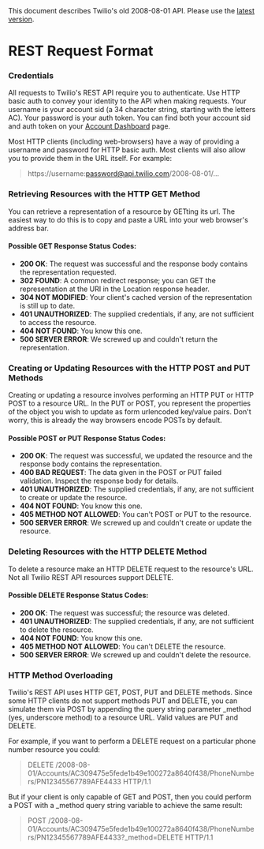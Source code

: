<div id="version-info" class="alert">
    This document describes Twilio's old 2008-08-01 API. Please use the 
    <a href="/docs/api/rest">latest version</a>.
</div>

# REST Request Format

### Credentials 

All requests to Twilio's REST API require you to authenticate. Use HTTP basic auth to convey your identity to the API when making requests. Your username is your account sid (a 34 character string, starting with the letters AC). Your password is your auth token. You can find both your account sid and auth token on your [Account Dashboard][1] page.

Most HTTP clients (including web-browsers) have a way of providing a username and password for HTTP basic auth. Most clients will also allow you to provide them in the URL itself. For example:

> https://username:password@api.twilio.com/2008-08-01/...

### Retrieving Resources with the HTTP GET Method

You can retrieve a representation of a resource by GETting its url. The easiest way to do this is to copy and paste a URL into your web browser's address bar.

#### Possible GET Response Status Codes:

*   **200 OK**: The request was successful and the response body contains the representation requested.
*   **302 FOUND**: A common redirect response; you can GET the representation at the URI in the Location response header.
*   **304 NOT MODIFIED**: Your client's cached version of the representation is still up to date.
*   **401 UNAUTHORIZED**: The supplied credentials, if any, are not sufficient to access the resource.
*   **404 NOT FOUND**: You know this one.
*   **500 SERVER ERROR**: We screwed up and couldn't return the representation.

### Creating or Updating Resources with the HTTP POST and PUT Methods

Creating or updating a resource involves performing an HTTP PUT or HTTP POST to a resource URL. In the PUT or POST, you represent the properties of the object you wish to update as form urlencoded key/value pairs. Don't worry, this is already the way browsers encode POSTs by default.

#### Possible POST or PUT Response Status Codes:

*   **200 OK**: The request was successful, we updated the resource and the response body contains the representation.
*   **400 BAD REQUEST**: The data given in the POST or PUT failed validation. Inspect the response body for details.
*   **401 UNAUTHORIZED**: The supplied credentials, if any, are not sufficient to create or update the resource.
*   **404 NOT FOUND**: You know this one.
*   **405 METHOD NOT ALLOWED**: You can't POST or PUT to the resource.
*   **500 SERVER ERROR**: We screwed up and couldn't create or update the resource.

### Deleting Resources with the HTTP DELETE Method

To delete a resource make an HTTP DELETE request to the resource's URL. Not all Twilio REST API resources support DELETE.

#### Possible DELETE Response Status Codes:

*   **200 OK**: The request was successful; the resource was deleted.
*   **401 UNAUTHORIZED**: The supplied credentials, if any, are not sufficient to delete the resource.
*   **404 NOT FOUND**: You know this one.
*   **405 METHOD NOT ALLOWED**: You can't DELETE the resource.
*   **500 SERVER ERROR**: We screwed up and couldn't delete the resource.

### HTTP Method Overloading

Twilio's REST API uses HTTP GET, POST, PUT and DELETE methods. Since some HTTP clients do not support methods PUT and DELETE, you can simulate them via POST by appending the query string parameter _method (yes, underscore method) to a resource URL. Valid values are PUT and DELETE.

For example, if you want to perform a DELETE request on a particular phone number resource you could:
> DELETE /2008-08-01/Accounts/AC309475e5fede1b49e100272a8640f438/PhoneNumbers/PN12345567789AFE4433 HTTP/1.1

But if your client is only capable of GET and POST, then you could perform a POST with a _method query string variable to achieve the same result:
> POST /2008-08-01/Accounts/AC309475e5fede1b49e100272a8640f438/PhoneNumbers/PN12345567789AFE4433?_method=DELETE HTTP/1.1

[1]: /user/account/
